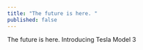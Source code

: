 ```yaml
---
title: "The future is here. "
published: false
---
```

The future is here. Introducing Tesla Model 3

